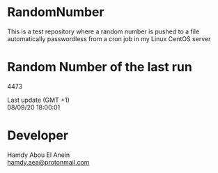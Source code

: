 # RandomNumber    
This is a test repository where a random number is pushed to a file automatically passwordless from a cron job in my Linux CentOS server    
# Random Number of the last run   
4473
      
Last update (GMT +1)    
08/09/20 18:00:01
# Developer    
Hamdy Abou El Anein   
hamdy.aea@protonmail.com
